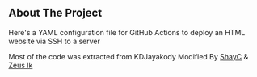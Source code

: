 ## About The Project

Here's a YAML configuration file for GitHub Actions to deploy an HTML website via SSH to a server

Most of the code was extracted from KDJayakody Modified By [ShayC](https://github.com/noobconner21) & [Zeus lk](https://github.com/zeusielk)
